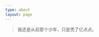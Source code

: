 ```yaml
---
type: about
layout: page
---
```


<blockquote class="blockquote-center">我还是从前那个少年，只是秃了亿点点。</blockquote>

